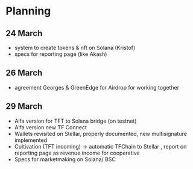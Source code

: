 # Planning

## 24 March

- system to create tokens & nft on Solana (Kristof)
- specs for reporting page (like Akash)


## 26 March

- agreement Georges & GreenEdge for Airdrop for working together


## 29 March

- Alfa version for TFT to Solana bridge (on testnet)
- Alfa version new TF Connect
- Wallets revisited on Stellar, properly documented, new multisignature implemented
- Cultivation (TFT incoming) -> automatic TFChain to Stellar , report on reporting page as revenue income for cooperative
- Specs for marketmaking on Solana/ BSC


